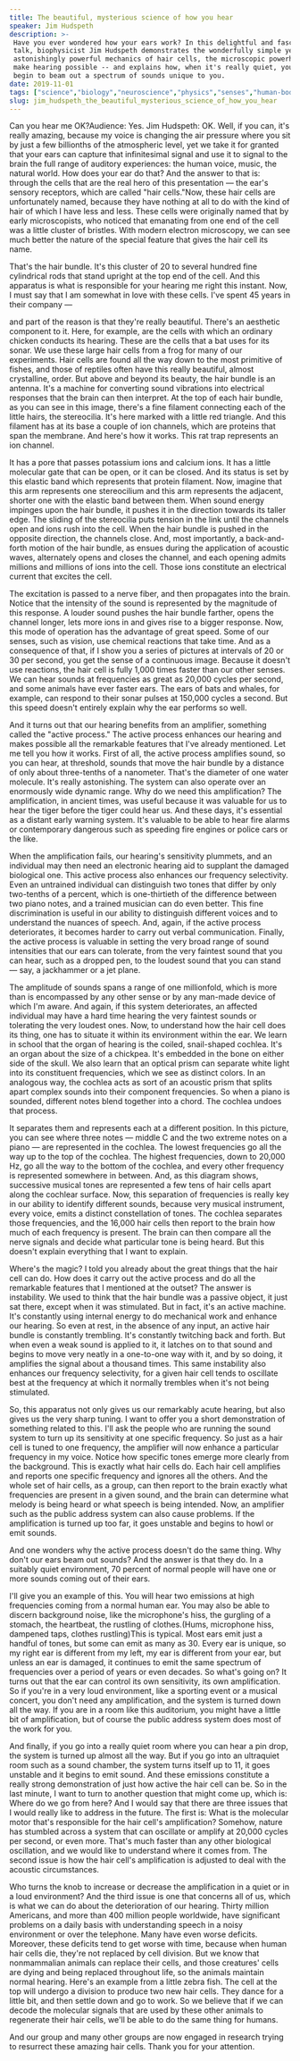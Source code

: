 ```yaml
---
title: The beautiful, mysterious science of how you hear
speaker: Jim Hudspeth
description: >-
 Have you ever wondered how your ears work? In this delightful and fascinating
 talk, biophysicist Jim Hudspeth demonstrates the wonderfully simple yet
 astonishingly powerful mechanics of hair cells, the microscopic powerhouses that
 make hearing possible -- and explains how, when it's really quiet, your ears will
 begin to beam out a spectrum of sounds unique to you.
date: 2019-11-01
tags: ["science","biology","neuroscience","physics","senses","human-body","hearing"]
slug: jim_hudspeth_the_beautiful_mysterious_science_of_how_you_hear
---
```


Can you hear me OK?Audience: Yes. Jim Hudspeth: OK. Well, if you can, it's really amazing,
because my voice is changing the air pressure where you sit by just a few billionths of
the atmospheric level, yet we take it for granted that your ears can capture that
infinitesimal signal and use it to signal to the brain the full range of auditory
experiences: the human voice, music, the natural world. How does your ear do that? And the
answer to that is: through the cells that are the real hero of this presentation — the
ear's sensory receptors, which are called "hair cells."Now, these hair cells are
unfortunately named, because they have nothing at all to do with the kind of hair of which
I have less and less. These cells were originally named that by early microscopists, who
noticed that emanating from one end of the cell was a little cluster of bristles. With
modern electron microscopy, we can see much better the nature of the special feature that
gives the hair cell its name.

That's the hair bundle. It's this cluster of 20 to several hundred fine cylindrical rods
that stand upright at the top end of the cell. And this apparatus is what is responsible
for your hearing me right this instant. Now, I must say that I am somewhat in love with
these cells. I've spent 45 years in their company —

and part of the reason is that they're really beautiful. There's an aesthetic component to
it. Here, for example, are the cells with which an ordinary chicken conducts its hearing.
These are the cells that a bat uses for its sonar. We use these large hair cells from a
frog for many of our experiments. Hair cells are found all the way down to the most
primitive of fishes, and those of reptiles often have this really beautiful, almost
crystalline, order. But above and beyond its beauty, the hair bundle is an antenna. It's a
machine for converting sound vibrations into electrical responses that the brain can then
interpret. At the top of each hair bundle, as you can see in this image, there's a fine
filament connecting each of the little hairs, the stereocilia. It's here marked with a
little red triangle. And this filament has at its base a couple of ion channels, which are
proteins that span the membrane. And here's how it works. This rat trap represents an ion
channel.

It has a pore that passes potassium ions and calcium ions. It has a little molecular gate
that can be open, or it can be closed. And its status is set by this elastic band which
represents that protein filament. Now, imagine that this arm represents one stereocilium
and this arm represents the adjacent, shorter one with the elastic band between them. When
sound energy impinges upon the hair bundle, it pushes it in the direction towards its
taller edge. The sliding of the stereocilia puts tension in the link until the channels
open and ions rush into the cell. When the hair bundle is pushed in the opposite
direction, the channels close. And, most importantly, a back-and-forth motion of the hair
bundle, as ensues during the application of acoustic waves, alternately opens and closes
the channel, and each opening admits millions and millions of ions into the cell. Those
ions constitute an electrical current that excites the cell.

The excitation is passed to a nerve fiber, and then propagates into the brain. Notice that
the intensity of the sound is represented by the magnitude of this response. A louder
sound pushes the hair bundle farther, opens the channel longer, lets more ions in and
gives rise to a bigger response. Now, this mode of operation has the advantage of great
speed. Some of our senses, such as vision, use chemical reactions that take time. And as a
consequence of that, if I show you a series of pictures at intervals of 20 or 30 per
second, you get the sense of a continuous image. Because it doesn't use reactions, the
hair cell is fully 1,000 times faster than our other senses. We can hear sounds at
frequencies as great as 20,000 cycles per second, and some animals have ever faster ears.
The ears of bats and whales, for example, can respond to their sonar pulses at 150,000
cycles a second. But this speed doesn't entirely explain why the ear performs so
well.

And it turns out that our hearing benefits from an amplifier, something called the "active
process." The active process enhances our hearing and makes possible all the remarkable
features that I've already mentioned. Let me tell you how it works. First of all, the
active process amplifies sound, so you can hear, at threshold, sounds that move the hair
bundle by a distance of only about three-tenths of a nanometer. That's the diameter of one
water molecule. It's really astonishing. The system can also operate over an enormously
wide dynamic range. Why do we need this amplification? The amplification, in ancient
times, was useful because it was valuable for us to hear the tiger before the tiger could
hear us. And these days, it's essential as a distant early warning system. It's valuable
to be able to hear fire alarms or contemporary dangerous such as speeding fire engines or
police cars or the like.

When the amplification fails, our hearing's sensitivity plummets, and an individual may
then need an electronic hearing aid to supplant the damaged biological one. This active
process also enhances our frequency selectivity. Even an untrained individual can
distinguish two tones that differ by only two-tenths of a percent, which is one-thirtieth
of the difference between two piano notes, and a trained musician can do even better. This
fine discrimination is useful in our ability to distinguish different voices and to
understand the nuances of speech. And, again, if the active process deteriorates, it
becomes harder to carry out verbal communication. Finally, the active process is valuable
in setting the very broad range of sound intensities that our ears can tolerate, from the
very faintest sound that you can hear, such as a dropped pen, to the loudest sound that
you can stand — say, a jackhammer or a jet plane.

The amplitude of sounds spans a range of one millionfold, which is more than is
encompassed by any other sense or by any man-made device of which I'm aware. And again, if
this system deteriorates, an affected individual may have a hard time hearing the very
faintest sounds or tolerating the very loudest ones. Now, to understand how the hair cell
does its thing, one has to situate it within its environment within the ear. We learn in
school that the organ of hearing is the coiled, snail-shaped cochlea. It's an organ about
the size of a chickpea. It's embedded in the bone on either side of the skull. We also
learn that an optical prism can separate white light into its constituent frequencies,
which we see as distinct colors. In an analogous way, the cochlea acts as sort of an
acoustic prism that splits apart complex sounds into their component frequencies. So when
a piano is sounded, different notes blend together into a chord. The cochlea undoes that
process.

It separates them and represents each at a different position. In this picture, you can
see where three notes — middle C and the two extreme notes on a piano — are represented in
the cochlea. The lowest frequencies go all the way up to the top of the cochlea. The
highest frequencies, down to 20,000 Hz, go all the way to the bottom of the cochlea, and
every other frequency is represented somewhere in between. And, as this diagram shows,
successive musical tones are represented a few tens of hair cells apart along the cochlear
surface. Now, this separation of frequencies is really key in our ability to identify
different sounds, because very musical instrument, every voice, emits a distinct
constellation of tones. The cochlea separates those frequencies, and the 16,000 hair cells
then report to the brain how much of each frequency is present. The brain can then compare
all the nerve signals and decide what particular tone is being heard. But this doesn't
explain everything that I want to explain.

Where's the magic? I told you already about the great things that the hair cell can do.
How does it carry out the active process and do all the remarkable features that I
mentioned at the outset? The answer is instability. We used to think that the hair bundle
was a passive object, it just sat there, except when it was stimulated. But in fact, it's
an active machine. It's constantly using internal energy to do mechanical work and enhance
our hearing. So even at rest, in the absence of any input, an active hair bundle is
constantly trembling. It's constantly twitching back and forth. But when even a weak sound
is applied to it, it latches on to that sound and begins to move very neatly in a
one-to-one way with it, and by so doing, it amplifies the signal about a thousand
times. This same instability also enhances our frequency selectivity, for a given hair cell
tends to oscillate best at the frequency at which it normally trembles when it's not being
stimulated.

So, this apparatus not only gives us our remarkably acute hearing, but also gives us the
very sharp tuning. I want to offer you a short demonstration of something related to this.
I'll ask the people who are running the sound system to turn up its sensitivity at one
specific frequency. So just as a hair cell is tuned to one frequency, the amplifier will
now enhance a particular frequency in my voice. Notice how specific tones emerge more
clearly from the background. This is exactly what hair cells do. Each hair cell amplifies
and reports one specific frequency and ignores all the others. And the whole set of hair
cells, as a group, can then report to the brain exactly what frequencies are present in a
given sound, and the brain can determine what melody is being heard or what speech is
being intended. Now, an amplifier such as the public address system can also cause
problems. If the amplification is turned up too far, it goes unstable and begins to howl
or emit sounds.

And one wonders why the active process doesn't do the same thing. Why don't our ears beam
out sounds? And the answer is that they do. In a suitably quiet environment, 70 percent of
normal people will have one or more sounds coming out of their ears.

I'll give you an example of this. You will hear two emissions at high frequencies coming
from a normal human ear. You may also be able to discern background noise, like the
microphone's hiss, the gurgling of a stomach, the heartbeat, the rustling of
clothes.(Hums, microphone hiss, dampened taps, clothes rustling)This is typical. Most
ears emit just a handful of tones, but some can emit as many as 30. Every ear is unique,
so my right ear is different from my left, my ear is different from your ear, but unless
an ear is damaged, it continues to emit the same spectrum of frequencies over a period of
years or even decades. So what's going on? It turns out that the ear can control its own
sensitivity, its own amplification. So if you're in a very loud environment, like a
sporting event or a musical concert, you don't need any amplification, and the system is
turned down all the way. If you are in a room like this auditorium, you might have a
little bit of amplification, but of course the public address system does most of the work
for you.

And finally, if you go into a really quiet room where you can hear a pin drop, the system
is turned up almost all the way. But if you go into an ultraquiet room such as a sound
chamber, the system turns itself up to 11, it goes unstable and it begins to emit sound.
And these emissions constitute a really strong demonstration of just how active the hair
cell can be. So in the last minute, I want to turn to another question that might come up,
which is: Where do we go from here? And I would say that there are three issues that I
would really like to address in the future. The first is: What is the molecular motor
that's responsible for the hair cell's amplification? Somehow, nature has stumbled across
a system that can oscillate or amplify at 20,000 cycles per second, or even more. That's
much faster than any other biological oscillation, and we would like to understand where
it comes from. The second issue is how the hair cell's amplification is adjusted to deal
with the acoustic circumstances.

Who turns the knob to increase or decrease the amplification in a quiet or in a loud
environment? And the third issue is one that concerns all of us, which is what we can do
about the deterioration of our hearing. Thirty million Americans, and more than 400
million people worldwide, have significant problems on a daily basis with understanding
speech in a noisy environment or over the telephone. Many have even worse deficits.
Moreover, these deficits tend to get worse with time, because when human hair cells die,
they're not replaced by cell division. But we know that nonmammalian animals can replace
their cells, and those creatures' cells are dying and being replaced throughout life, so
the animals maintain normal hearing. Here's an example from a little zebra fish. The cell
at the top will undergo a division to produce two new hair cells. They dance for a little
bit, and then settle down and go to work. So we believe that if we can decode the molecular
signals that are used by these other animals to regenerate their hair cells, we'll be able
to do the same thing for humans.

And our group and many other groups are now engaged in research trying to resurrect these
amazing hair cells. Thank you for your attention.

<!--
ad_duration=3.33
comment_count=18
event="TED@NAS"
external_duration=0
external_start_time=0
has_talk_citation=1
intro_duration=11.82
is_subtitle_required="False"
is_talk_featured="True"
language="en"
language_swap="False"
native_language="en"
number_of_related_talks=6
number_of_speakers=1
number_of_subtitled_videos=12
number_of_tags=7
number_of_talk_download_languages=12
number_of_talk_more_resources=1
number_of_talk_recommendations=1
number_of_talks_take_actions=0
post_ad_duration=0.83
published_timestamp="2020-03-13 14:57:05"
recording_date="2019-11-01"
speaker_description="Biophysicist, neuroscientist"
speaker_is_published=1
speaker_name="Jim Hudspeth"
talk_name="The beautiful, mysterious science of how you hear"
talk_recommendations_blurb="More resources curated by Jim Hudspeth"
talks_tags=["science","biology","neuroscience","physics","senses","human-body","hearing"]
talks_take_action=[]
url_photo_speaker="https://pe.tedcdn.com/images/ted/933372781f05b04528a59fed077ee6a20a5bd763_254x191.jpg"
url_photo_talk="https://s3.amazonaws.com/talkstar-photos/uploads/3abf9883-9130-43a5-aae5-e2d375c82cf8/JimHudspeth_2019S-embed.jpg"
url_webpage="https://www.ted.com/talks/jim_hudspeth_the_beautiful_mysterious_science_of_how_you_hear"
video_type_name="TED Institute Talk"
-->
